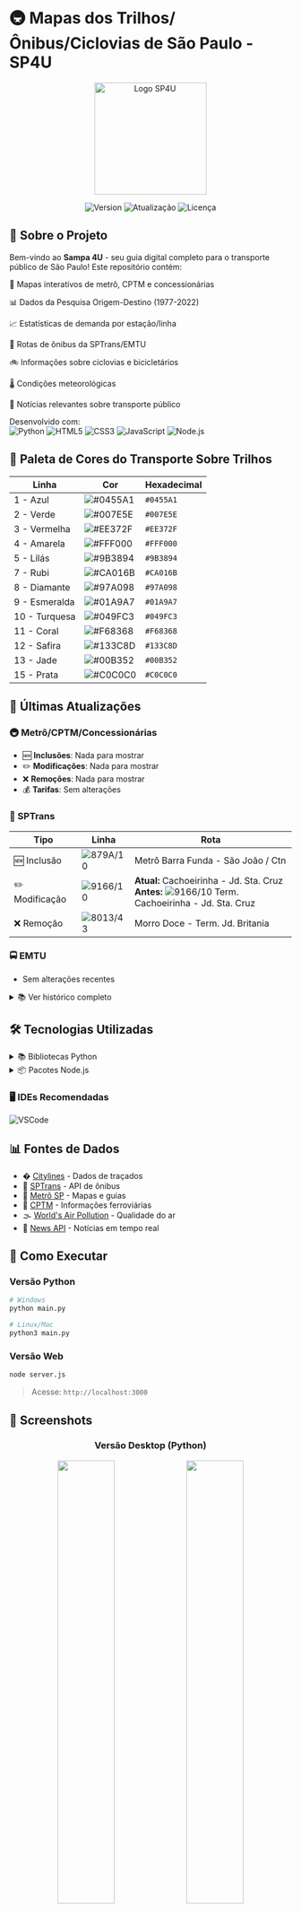 # 🚇 Mapas dos Trilhos/Ônibus/Ciclovias de São Paulo - SP4U

<div align="center">
  <img src="https://github.com/Rafabs/SP-4-u/blob/main/Mapa_dos_Trilhos/Icons/SP4U.gif" alt="Logo SP4U" width="200"/>
  
  ![Version](https://img.shields.io/badge/Versão-1.1.1-blue?style=for-the-badge)
  ![Atualização](https://img.shields.io/badge/Atualização-24/06/2025-brightgreen?style=for-the-badge)
  ![Licença](https://img.shields.io/badge/Licença-MIT-orange?style=for-the-badge)
</div>

## 🌟 Sobre o Projeto

Bem-vindo ao **Sampa 4U** - seu guia digital completo para o transporte público de São Paulo! Este repositório contém:

🚆 Mapas interativos de metrô, CPTM e concessionárias

📊 Dados da Pesquisa Origem-Destino (1977-2022)

📈 Estatísticas de demanda por estação/linha

🚌 Rotas de ônibus da SPTrans/EMTU

🚲 Informações sobre ciclovias e bicicletários

🌡️ Condições meteorológicas

📰 Notícias relevantes sobre transporte público

Desenvolvido com:  
![Python](https://img.shields.io/badge/Python-3776AB?logo=python&logoColor=white) ![HTML5](https://img.shields.io/badge/HTML5-E34F26?logo=html5&logoColor=white) ![CSS3](https://img.shields.io/badge/CSS3-1572B6?logo=css3&logoColor=white) ![JavaScript](https://img.shields.io/badge/JavaScript-F7DF1E?logo=javascript&logoColor=black) ![Node.js](https://img.shields.io/badge/Node.js-339933?logo=node.js&logoColor=white)

## 🎨 Paleta de Cores do Transporte Sobre Trilhos

| Linha | Cor | Hexadecimal | 
|-------|-----|-------------|
| 1 - Azul | ![#0455A1](https://via.placeholder.com/15/0455A1/000000?text=+) | `#0455A1` |
| 2 - Verde | ![#007E5E](https://via.placeholder.com/15/007E5E/000000?text=+) | `#007E5E` |
| 3 - Vermelha | ![#EE372F](https://via.placeholder.com/15/EE372F/000000?text=+) | `#EE372F` |
| 4 - Amarela | ![#FFF000](https://via.placeholder.com/15/FFF000/000000?text=+) | `#FFF000` |
| 5 - Lilás | ![#9B3894](https://via.placeholder.com/15/9B3894/000000?text=+) | `#9B3894` |
| 7 - Rubi | ![#CA016B](https://via.placeholder.com/15/CA016B/000000?text=+) | `#CA016B` |
| 8 - Diamante | ![#97A098](https://via.placeholder.com/15/97A098/000000?text=+) | `#97A098` |
| 9 - Esmeralda | ![#01A9A7](https://via.placeholder.com/15/01A9A7/000000?text=+) | `#01A9A7` |
| 10 - Turquesa | ![#049FC3](https://via.placeholder.com/15/049FC3/000000?text=+) | `#049FC3` |
| 11 - Coral | ![#F68368](https://via.placeholder.com/15/F68368/000000?text=+) | `#F68368` |
| 12 - Safira | ![#133C8D](https://via.placeholder.com/15/133C8D/000000?text=+) | `#133C8D` |
| 13 - Jade | ![#00B352](https://via.placeholder.com/15/00B352/000000?text=+) | `#00B352` |
| 15 - Prata | ![#C0C0C0](https://via.placeholder.com/15/C0C0C0/000000?text=+) | `#C0C0C0` |

## 📌 Últimas Atualizações

### 🚇 Metrô/CPTM/Concessionárias
- 🆕 **Inclusões**: Nada para mostrar
- ✏️ **Modificações**: Nada para mostrar
- ❌ **Remoções**: Nada para mostrar
- 💰 **Tarifas**: Sem alterações

### 🚌 SPTrans
| Tipo | Linha | Rota | 
|------|-------|------|
| 🆕 Inclusão | ![879A/10](https://img.shields.io/badge/879A/10-002F6C.svg) | Metrô Barra Funda - São João / Ctn | ![#002F6C](https://via.placeholder.com/15/002F6C/000000?text=+) |
| ✏️ Modificação | ![9166/10](https://img.shields.io/badge/9166/10-002F6C.svg) |**Atual:** Cachoeirinha - Jd. Sta. Cruz <br>**Antes:** ![9166/10](https://img.shields.io/badge/9166/10-002F6C.svg) Term. Cachoeirinha - Jd. Sta. Cruz |
| ❌ Remoção | ![8013/43](https://img.shields.io/badge/8013/43-509E2F.svg) | Morro Doce  - Term. Jd. Britania | ![#509E2F](https://via.placeholder.com/15/509E2F/000000?text=+) |

### 🚍 EMTU
- Sem alterações recentes

<details>
<summary>📚 Ver histórico completo </summary>

| Data       | Tipo        | Linha | Rota |
|------------|-------------|-------|------|
| 23/06/2025 |🆕 Inclusão | ![879A/10](https://img.shields.io/badge/879A/10-002F6C.svg) | Metrô Barra Funda - São João / Ctn | ![#002F6C](https://via.placeholder.com/15/002F6C/000000?text=+) |
| 23/06/2025 |✏️ Modificação | ![9166/10](https://img.shields.io/badge/9166/10-002F6C.svg) |**Atual:** Cachoeirinha - Jd. Sta. Cruz <br>**Antes:** ![9166/10](https://img.shields.io/badge/9166/10-002F6C.svg) Term. Cachoeirinha - Jd. Sta. Cruz |
| 23/06/2025 |❌ Remoção | ![8013/43](https://img.shields.io/badge/8013/43-509E2F.svg) | Morro Doce  - Term. Jd. Britania | ![#509E2F](https://via.placeholder.com/15/509E2F/000000?text=+) |
| 20/06/2025 |🆕 Inclusão | ![2034/10](https://img.shields.io/badge/2034/10-002F6C.svg) | Metrô Tietê → Centro Tea | ![#002F6C](https://via.placeholder.com/15/002F6C/000000?text=+) |
| 20/06/2025 |🆕 Inclusão | ![9166/10](https://img.shields.io/badge/9166/10-002F6C.svg) | Guaianases → São Mateus | ![#002F6C](https://via.placeholder.com/15/002F6C/000000?text=+) |
| 20/06/2025 |✏️ Modificação | ![4056/10](https://img.shields.io/badge/4056/10-DA291C.svg) | Pq. Boa Esperança → Term. São Mateus | **Antes:** ![#FFD100](https://via.placeholder.com/15/FFD100/000000?text=+) |
| 20/06/2025 |❌ Remoção | ![3033/10](https://img.shields.io/badge/3033/10-FFD100.svg) | Guaianases → São Mateus | ![#FFD100](https://via.placeholder.com/15/FFD100/000000?text=+) |

</details> 

## 🛠️ Tecnologias Utilizadas

<details>
<summary>📚 Bibliotecas Python </summary>

```bash
pip install tk
pip install customtkinter
pip install requests
pip install beautifulsoup4
pip install pillow
pip install folium
pip install geopandas
pip install json
pip install webbrowser
pip install datetime
pip install threading
pip install pyproj
pip install pymupdf
pip install selenium
pip install colorama
pip install logging
pip install atexit
pip install googlenews
pip install re
```

</details>

<details>
<summary>📦 Pacotes Node.js </summary>

```bash
npm install express 
npm install axios 
npm install jsdom 
npm install cors
```

</details>

### 🖥️ IDEs Recomendadas
![VSCode](https://img.shields.io/badge/VS_Code-007ACC?logo=visual-studio-code&logoColor=white)

## 📊 Fontes de Dados
- � [Citylines](https://www.citylines.co/data?city=sao-paulo) - Dados de traçados
- 🚌 [SPTrans](https://www.sptrans.com.br/desenvolvedores/) - API de ônibus
- 🚆 [Metrô SP](https://www.metro.sp.gov.br/) - Mapas e guias
- 🚉 [CPTM](https://www.cptm.sp.gov.br/) - Informações ferroviárias
- 🌫️ [World's Air Pollution](https://waqi.info/) - Qualidade do ar
- 📰 [News API](https://newsapi.org/) - Notícias em tempo real

## 🚀 Como Executar

### Versão Python
```bash
# Windows
python main.py

# Linux/Mac
python3 main.py
```

### Versão Web
```bash
node server.js
```
> Acesse: `http://localhost:3000`

## 📸 Screenshots

<div align="center"> <h3>Versão Desktop (Python)</h3> <img src="https://github.com/Rafabs/SP-4-u/blob/main/Exibição/aqi.png" width="45%"/> <img src="https://github.com/Rafabs/SP-4-u/blob/main/Exibição/line.png" width="45%"/> <img src="https://github.com/Rafabs/SP-4-u/blob/main/Exibição/main.png" width="45%"/> <img src="https://github.com/Rafabs/SP-4-u/blob/main/Exibição/od.png" width="45%"/> <img src="https://github.com/Rafabs/SP-4-u/blob/main/Exibição/sptrans_api.png" width="45%"/> <h3>Versões Anteriores</h3> <img src="https://github.com/Rafabs/SP-4-u/blob/f4cef17dafc25751cdec21d3de769e1851724eb4/Exibição/Página_Inicial_v1.0.10.png" width="45%"/> <img src="https://github.com/Rafabs/SP-4-u/blob/21c85e8f6c6a4d3466f9e92edb99bb4a4657c848/Exibição/PY_Imagens_projeto_v1.0.9%20(10).png" width="45%"/> <h3>Versão Web</h3> <img src="https://github.com/Rafabs/SP-4-u/blob/main/Exibição/web.png" width="90%"/> <img src="https://github.com/Rafabs/SP-4-u/blob/e604f14d346b45c89f9bb0ef83f894d7f71efe63/Exibição/WEB_%20(3).png" width="30%"/> <img src="https://github.com/Rafabs/SP-4-u/blob/8a92f6e914bf0c9be75ef931ae443d67f6134441/Exibição/WEB_%20(1).png" width="30%"/> <img src="https://github.com/Rafabs/SP-4-u/blob/8a92f6e914bf0c9be75ef931ae443d67f6134441/Exibição/WEB_%20(2).png" width="30%"/> </div>

## 📈 Diagrama da Arquitetura (v1.1.0)
![Diagrama](https://github.com/Rafabs/SP-4-u/blob/main/docs/diagrams/Diagrama_v1.1.0.png)

## 📌 Roadmap de Desenvolvimento

🔧 Refatoração e Estrutura
- [ ] 🔄 Refatorar main.py em múltiplos arquivos 
- [ ] 🧼 Comentar e aprimorar os códigos com docstrings
- [ ] ✅ Confirmação para encerrar o programa principal 🚧`>>> EM DESENVOLVIMENTO`🚧
- [ ] 🧠🗺️ Ajustar Diagrama
- [ ] 🧠🗺️ Criar microdiagramas sobre algumas funções vitais do programa

📚 Documentação (readme)
- [ ] ✍️ Ajustar estrutura e seções dos .md

🌐 Funcionalidades Web
- [ ] 🌍 Voltar a ler status das linhas via web scraping
- [ ] 🌡️ Inserir mais dados e itens relacionados à temperatura

🛠️ Logs e Validações
- [ ] 🪵 Validar os logs (necessários)

🖼️ Interface
- [ ] 🎨 Criar interface visual com Qt Designer
<details>
<summary>📚 Ver histórico completo </summary>

📚 Documentação (readme)
- [X] 🏷️ Adicionar cabeçalhos nos arquivos Python para facilitar manutenção  `Concluído em 28/06/2025` 
- [X] 📝 Atualizar bibliotecas no `README.md` `Concluído em 20/06/2025` 

</details> 

## 📜 Licença
Distribuído sob a Licença MIT.

📘 Nota: Este projeto foi desenvolvido com fins educacionais e não possui vínculo oficial com órgãos públicos.

⚠️ Aviso: Este projeto é mantido por uma única pessoa. O desenvolvimento principal ocorre diretamente na branch main, mas Pull Requests são sempre bem-vindos!

--- 
<div align="center"> 🌆 <i>Sua jornada por São Paulo começa aqui!</i> 🌆 </div>